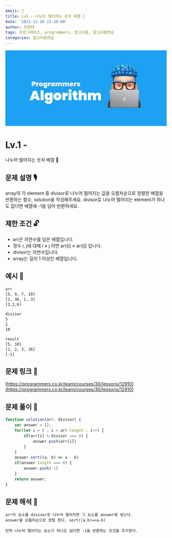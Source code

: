 ```yaml
---
emoji: 🥸
title: Lv1 - 나누어 떨어지는 숫자 배열 🤕
date: '2021-11-10 23:20:00'
author: 전용태
tags: 프로그래머스, programmers, 알고리즘, 알고리즘연습
categories: 알고리즘연습
---
```


![img_a.png](img_a.png)

# Lv.1 - 
나누어 떨어지는 숫자 배열 🤕

## **문제 설명 🎙**

array의 각 element 중 divisor로 나누어 떨어지는 값을 오름차순으로 정렬한 배열을 반환하는 함수, 
solution을 작성해주세요.
divisor로 나누어 떨어지는 element가 하나도 없다면 배열에 -1을 담아 반환하세요.

## **제한 조건 🔓**

- arr은 자연수를 담은 배열입니다.
- 정수 i, j에 대해 i ≠ j 이면 arr[i] ≠ arr[j] 입니다.
- divisor는 자연수입니다.
- array는 길이 1 이상인 배열입니다.

## 예시 👀

```
arr
[5, 9, 7, 10]
[2, 36, 1, 3]
[3,2,6]
```

```
divisor
5
1
10
```

```
result
[5, 10]
[1, 2, 3, 36]
[-1]
```

## 문제 링크 📎

[https://programmers.co.kr/learn/courses/30/lessons/12910](https://programmers.co.kr/learn/courses/30/lessons/12910)

## 문제 풀이 🤔

```jsx
function solution(arr, divisor) {
    var answer = [];
    for(let i = 0 ; i < arr.length ; i++) {
        if(arr[i] % divisor === 0) {
            answer.push(arr[i])
        }
    }
    answer.sort((a, b) => a - b)
    if(answer.length === 0) {
        answer.push(-1)
    }
    return answer;
}
```

## 문제 해석 🥸

```
arr의 요소를 divisor로 나누어 떨어지면 그 요소를 answer에 넣는다.
answer을 오름차순으로 정렬 한다. sort((a,b)=>a-b)

만약 나누어 떨어지는 요소가 하나도 없다면 -1을 반환하는 조건을 추가한다.
```

<br />
<br />